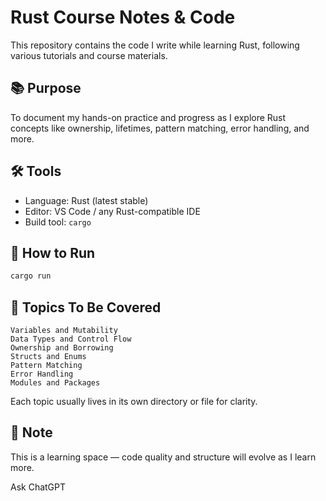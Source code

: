 # Rust Course Notes & Code

This repository contains the code I write while learning Rust, following various tutorials and course materials.

## 📚 Purpose

To document my hands-on practice and progress as I explore Rust concepts like ownership, lifetimes, pattern matching, error handling, and more.

## 🛠️ Tools
- Language: Rust (latest stable)
- Editor: VS Code / any Rust-compatible IDE
- Build tool: `cargo`

## 🚀 How to Run

```bash
cargo run
```
## 🧠 Topics To Be Covered

```
Variables and Mutability
Data Types and Control Flow
Ownership and Borrowing
Structs and Enums
Pattern Matching
Error Handling
Modules and Packages
```

Each topic usually lives in its own directory or file for clarity.

## 📌 Note

This is a learning space — code quality and structure will evolve as I learn more.







Ask ChatGPT
